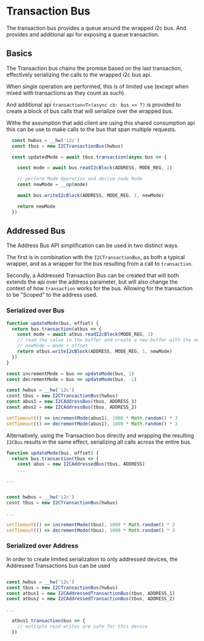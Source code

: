 # Transaction Bus

The transaction bus provides a queue around the wrapped i2c bus. And provides and additional api for exposing a queue transaction.

## Basics

The Transaction bus chains the promise based on the last transaction, effectively serializing the calls to the wrapped i2c bus api.

When single operation are performed, this is of limited use (except when mixed with transactions as they count as such).

And additional api `transaction<T>(async cb: bus => T)` is provided to create a block of bus calls that will serialize over the wrapped bus.

Withe the assumption that add client are using this shared consumption api this can be use to make calls to the bus that span multiple requests.

```typescript
  const hwbus = __hw('i2c')
  const tbus = new I2CTransactionBus(hwbus)

  const updatedMode = await tbus.transaction(async bus => {

    const mode = await bus.readI2cBlock(ADDRESS, MODE_REG, 1)

    // perform Mode Operation and derive node Mode
    const newMode = __op(mode)

    await bus.writeI2cBlock(ADDRESS, MODE_REG, 1, newMode)

    return newMode
  })
```

## Addressed Bus

The Address Bus API simplification can be used in two distinct ways.

The first is in combination with the `I2CTransactionBus`, as both a typical wrapper, and as a wrapper for the bus resulting from a call to `transaction`.

Secondly, a Addressed Transaction Bus can be created that will both extends the api over the address parameter, but will also change the context of how `transaction` works for the bus. Allowing for the transaction to be "Scoped" to the address used.

### Serialized over Bus


```javascript
function updateMode(bus, offset) {
  return bus.transaction(atbus => {
    const mode = await atbus.readI2cBlock(MODE_REG, 1)
    // read the value in the buffer and create a new buffer with the newMode value
    // newMode = mode + offset
    return atbus.writeI2cBlock(ADDRESS, MODE_REG, 1, newMode)
  })
}

const incrementMode = bus => updateMode(bus, 1)
const decrementMode = bus => updateMode(bus, -1)

const hwbus = __hw('i2c')
cosnt tbus = new I2CTransactionBus(hwbus)
const abus1 = new I2CAddressBus(tbus, ADDRESS_1)
const abus2 = new I2CAddressBus(tbus, ADDRESS_2)

setTimeout(() => incrementMode(abus1), 1000 * Math.random() * 3
setTimeout(() => decrementMode(abus1), 1000 * Math.random() * 3
```

Alternatively, using the Transaction bus directly and wrapping the resulting `I2CBus` results in the same effect, serializing all calls across the entire bus.

```javascript
function updateMode(bus, offset) {
  return bus.transaction(tbus => {
    const abus = new I2CAddressedBus(tbus, ADDRESS)
    ...

...


const hwbus = __hw('i2c')
cosnt tbus = new I2CTransactionBus(hwbus)

...

setTimeout(() => incrementMode(tbus), 1000 * Math.random() * 3
setTimeout(() => decrementMode(tbus), 1000 * Math.random() * 3


```

### Serialized over Address

In order to create limited serialization to only addressed devices, the Addressed Transactions bus can be used

```typescript

const hwbus = __hw('i2c')
const tbus = new I2CTransactionBus(hwbus)
const atbus1 = new I2CAddressedTransactionBus(tbus, ADDRESS_1)
const atbus2 = new I2CAddressedTransactionBus(tbus, ADDRESS_2)

...

  atbus1.transaction(bus => {
    // multiple read writes are safe for this device
  })

```